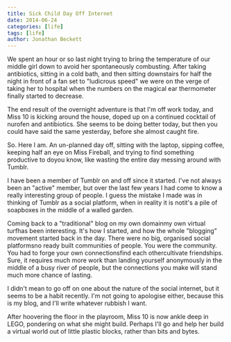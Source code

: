 ```yaml
---
title: Sick Child Day Off Internet
date: 2014-06-24
categories: [life]
tags: [life]
author: Jonathan Beckett
---
```


We spent an hour or so last night trying to bring the temperature of our middle girl down to avoid her spontaneously combusting. After taking antibiotics, sitting in a cold bath, and then sitting downstairs for half the night in front of a fan set to "ludicrous speed" we were on the verge of taking her to hospital when the numbers on the magical ear thermometer finally started to decrease.

The end result of the overnight adventure is that I'm off work today, and Miss 10 is kicking around the house, doped up on a continued cocktail of nurofen and antibiotics. She seems to be doing better today, but then you could have said the same yesterday, before she almost caught fire.

So. Here I am. An un-planned day off, sitting with the laptop, sipping coffee, keeping half an eye on Miss Fireball, and trying to find something productive to doyou know, like wasting the entire day messing around with Tumblr.

I have been a member of Tumblr on and off since it started. I've not always been an "active" member, but over the last few years I had come to know a really interesting group of people. I guess the mistake I made was in thinking of Tumblr as a social platform, when in reality it is notit's a pile of soapboxes in the middle of a walled garden.

Coming back to a "traditional" blog on my own domainmy own virtual turfhas been interesting. It's how I started, and how the whole "blogging" movement started back in the day. There were no big, organised social platformsno ready built communities of people. You were the community. You had to forge your own connectionsfind each othercultivate friendships. Sure, it requires much more work than landing yourself anonymously in the middle of a busy river of people, but the connections you make will stand much more chance of lasting.

I didn't mean to go off on one about the nature of the social internet, but it seems to be a habit recently. I'm not going to apologise either, because this is my blog, and I'll write whatever rubbish I want.

After hoovering the floor in the playroom, Miss 10 is now ankle deep in LEGO, pondering on what she might build. Perhaps I'll go and help her build a virtual world out of little plastic blocks, rather than bits and bytes.